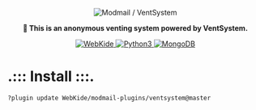 <div align="center">
  <p><img src="https://i.imgur.com/Cr96Hps.png" alt="Modmail / VentSystem" /></p>
  <p><b>🔰 This is an anonymous venting system powered by VentSystem.<br></b></p>
</div>

<div align="center">
  <a href="https://github.com/WebKide/modmail-plugins/">
    <img src="https://img.shields.io/badge/Modmail%20Plugin-by%20WebKide-black.svg?style=popout&logo=github&logoColor=white" alt="WebKide">
  </a>
  <a href="https://www.python.org/download/releases/3.0/">
    <img src="https://img.shields.io/badge/Made%20with-Python%203.10-blue.svg?style=popout&logo=python&logoColor=yellow" alt="Python3">
  </a>
  <a href="https://www.mongodb.com/cloud">
    <img src="https://img.shields.io/badge/Database-MongoDB-%234ea94b.svg?style=popout&logo=mongodb&logoColor=white" alt="MongoDB">
  </a>
</div>


# .::: Install :::.

```ml
?plugin update WebKide/modmail-plugins/ventsystem@master
```
